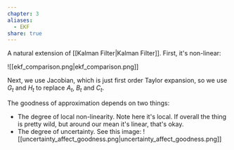 ```yaml
---
chapter: 3
aliases:
  - EKF
share: true
---
```

A natural extension of [[Kalman Filter|Kalman Filter]].
First, it's non-linear:

![[ekf_comparison.png|ekf_comparison.png]]

Next, we use Jacobian, which is just first order Taylor expansion, so we use $G_t$ and $H_t$ to replace $A_t$, $B_t$ and $C_t$.

The goodness of approximation depends on two things:
- The degree of local non-linearity. Note here it's local. If overall the thing is pretty wild, but around our mean it's linear, that's okay.
- The degree of uncertainty. See this image:
![[uncertainty_affect_goodness.png|uncertainty_affect_goodness.png]]